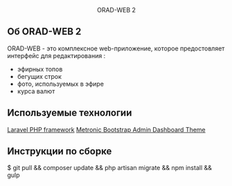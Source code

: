 <p align="center">ORAD-WEB 2</p>

## Об ORAD-WEB 2

ORAD-WEB - это комплексное web-приложение, которое предостовляет интерфейс для редактирования :
- эфирных топов
- бегущих строк
- фото, используемых в эфире
- курса валют

## Используемые технологии

[Laravel PHP framework](https://laravel.com/docs)
[Metronic Bootstrap Admin Dashboard Theme](https://keenthemes.com/metronic/?page=docs)

## Инструкции по сборке

$ git pull && composer update && php artisan migrate && npm install && gulp
